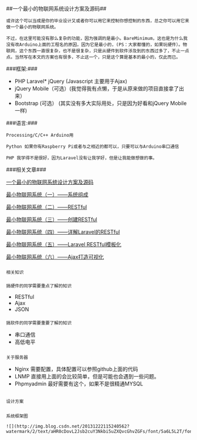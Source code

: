 ##一个最小的物联网系统设计方案及源码##

    或许这个可以当成是你的毕业设计又或者你可以用它来控制你想控制的东西，总之你可以用它来做一个最小的物联网系统。

    不过，在这里可能没有那么复杂的功能，因为强调的是最小。BareMinimum，这也是为什么我没有改Arduino上面的工程名的原因，因为它是最小的，(PS：大家都懂的，如果玩硬件）。物联网，这个东西一直很复杂，也不是很复杂，只是从硬件到软件涉及到的东西过多了，不止一点点。当然写在本文的方案也有很多，不止这一个，只是这个算是基本的最小的，仅此而已。

###框架:###

*   PHP Laravel*   jQuery (Javascript 主要用于Ajax)
*   jQuery Mobile（可选）(我觉得我有点懒，于是从原来做的项目直接拿了出来）
*   Bootstrap (可选） (其实没有多大实际用处，只是因为好看和jQuery Mobile一样)

###语言:###

    Processing/C/C++ Arduino用 

    Python 如果你有Raspberry Pi或者与之相近的都可以，只要可以与Arduino串口通信

    PHP 我学得不是很好，因为Laravel没有让我学好，但是让我能做想做的事。

###相关文章###
    
[一个最小的物联网系统设计方案及源码][2]

[最小物联网系统（一）——系统组成][4]

[最小物联网系统（二）——RESTful][5]

[最小物联网系统（三）——创建RESTful][6]

[最小物联网系统（四）——详解Laravel的RESTful][7]

[最小物联网系统（五）——Laravel RESTful模板化][8]

[最小物联网系统（六）——Ajax打造可视化][9]

### 
    相关知识

#### 
    搞硬件的同学需要重点了解的知识

*   RESTful
*   Ajax
*   JSON

#### 
    搞软件的同学需要重要了解的知识

*   串口通信
*   高低电平

### 
    关于服务器

*   Nginx 需要配置，具体配置可以参照github上面的代码
*   LNMP 直接用上面的会比较简单，但是可能也会遇到一些问题。
*   Phpmyadmin 最好需要有这个，如果不是很精通MYSQL

## 
    设计方案

### 
    系统框架图

    ![](http://img.blog.csdn.net/20131222115240562?watermark/2/text/aHR0cDovL2Jsb2cuY3Nkbi5uZXQvcGhvZGFs/font/5a6L5L2T/fontsize/400/fill/I0JBQkFCMA==/dissolve/70/gravity/SouthEast)


[1]:http://b.phodal.com
[2]:http://www.phodal.com/blog/bare-minimum-iot
[3]:https://github.com/gmszone/iot/wiki
[4]:http://www.phodal.com/blog/bare-minimum-iot-system-structure/
[5]:http://www.phodal.com/blog/bare-minimum-iot-system-restful/
[6]:http://www.phodal.com/blog/bare-minimum-iot-system-create-restful/
[7]:http://www.phodal.com/blog/bare-minimum-iot-system-about-restful/
[8]:http://www.phodal.com/blog/bare-minimum-iot-system-restful-template/
[9]:http://www.phodal.com/blog/bare-minimum-iot-system-ajax/